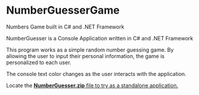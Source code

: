 # NumberGuesserGame
Numbers Game built in C# and .NET Framework

NumberGuesser is a Console Application written in C# and .NET Framework

This program works as a simple random number guessing game.
By allowing the user to input their personal information,
the game is personalized to each user.

The console text color changes as the user interacts with the application.

Locate the <b><a href="https://github.com/HOLMIJO/NumberGuesserGame/blob/main/NumberGuesser.zip">NumberGuesser.zip</b> file to try as a standalone application.
